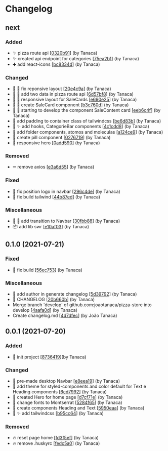 # Changelog

<a name="next"></a>

## next

### Added

- ✨ pizza route api [[0320b91](https://github.com/joaotanaca/pizza-store/commit/0320b91b588dab1a21c0a5e9b5c6bf5592082276)] (by Tanaca)
- ✨ created api endpoint for categories [[75ea2b1](https://github.com/joaotanaca/pizza-store/commit/75ea2b1ee13a9ed02d09fde45c43ba52a4b04fc1)] (by Tanaca)
- ➕ add react-icons [[bc8334d](https://github.com/joaotanaca/pizza-store/commit/bc8334d87f12606b58bba3b932c7006a74905dbf)] (by Tanaca)

### Changed

- 📱 🐛 fix reponsive layout [[20e4c9a](https://github.com/joaotanaca/pizza-store/commit/20e4c9a3c920e346db7ae545e87d969a3d1262c9)] (by Tanaca)
- 💬 🚚 add two data in pizza route api [[6d57bf8](https://github.com/joaotanaca/pizza-store/commit/6d57bf8c6cdf79bc58bef42d8bfb70ba33da1967)] (by Tanaca)
- 📱 💄 responsive layout for SaleCards [[e690e25](https://github.com/joaotanaca/pizza-store/commit/e690e25a2cd137d5aab462b75b2d4dcf2e225606)] (by Tanaca)
- 🍱 💄 create SaleCard component [[b3c760d](https://github.com/joaotanaca/pizza-store/commit/b3c760d6ae166027ffaa6c9bc0b9136fdac3d785)] (by Tanaca)
- 📱 💄 starting to develop the component SaleContent card [[eeb6c4f](https://github.com/joaotanaca/pizza-store/commit/eeb6c4f3cde35bcc15fcacef193a961a37fdd2fb)] (by Tanaca)
- 💄 add padding to container class of tailwindcss [[be6d83b](https://github.com/joaotanaca/pizza-store/commit/be6d83b9668d6f893361a8ce5185915bd94ef50a)] (by Tanaca)
- 💄 ✨ add hooks, CategorieBar components [[4c1cdd8](https://github.com/joaotanaca/pizza-store/commit/4c1cdd8db44b6ddc7a118463dbd42681dfeb7cd4)] (by Tanaca)
- 🎨 add folder components, atomos and moleculas [[a124ce9](https://github.com/joaotanaca/pizza-store/commit/a124ce918ec5facb4386fead2640dc7feefbef99)] (by Tanaca)
- 💄 create pill component [[0276719](https://github.com/joaotanaca/pizza-store/commit/0276719342e3615ef504a6fa1796a40eebc7222d)] (by Tanaca)
- 📱 responsive hero [[0add590](https://github.com/joaotanaca/pizza-store/commit/0add590612f4adcf563e492a7a32f368ec9233c1)] (by Tanaca)

### Removed

- ➖ remove axios [[e3a6d55](https://github.com/joaotanaca/pizza-store/commit/e3a6d554a127bc27261faa4eca323c140b7d6d96)] (by Tanaca)

### Fixed

- 🐛 fix position logo in navbar [[296c4de](https://github.com/joaotanaca/pizza-store/commit/296c4de1abe55c4325e0c75f6dc84db59d571163)] (by Tanaca)
- 💚 fix build tailwind [[44b87ed](https://github.com/joaotanaca/pizza-store/commit/44b87ed840dd18e9181200279413bebeeedea257)] (by Tanaca)

### Miscellaneous

- 💫 💄 add transition to Navbar [[30fbb88](https://github.com/joaotanaca/pizza-store/commit/30fbb881d3733fa6c28442e0941483be1c71d230)] (by Tanaca)
- 📦 add lib swr [[e10af03](https://github.com/joaotanaca/pizza-store/commit/e10af0378df640ecee4c32afd70d2c56f7c93596)] (by Tanaca)

<a name="0.1.0"></a>

## 0.1.0 (2021-07-21)

### Fixed

- 💚 fix build [[56ec753](https://github.com/joaotanaca/pizza-store/commit/56ec753ad8ce88727669518834315556f7c701db)] (by Tanaca)

### Miscellaneous

- 🔨 add author in generate changelog [[5d39792](https://github.com/joaotanaca/pizza-store/commit/5d3979264ba09d2d35a427028a0048334e8635f4)] (by Tanaca)
- 📝 CHANGELOG [[20b660b](https://github.com/joaotanaca/pizza-store/commit/20b660b5dc42a6a1b40aaca677d23fef0dfe2677)] (by Tanaca)
- Merge branch &#x27;develop&#x27; of github.com:joaotanaca/pizza-store into develop [[4aafa0d](https://github.com/joaotanaca/pizza-store/commit/4aafa0d8e9a2213654060ccfa47e9f5a3755a637)] (by Tanaca)
- Create changelog.md [[4d7dfec](https://github.com/joaotanaca/pizza-store/commit/4d7dfec661b95e136c9bb0bc6bc3069d8db02ea7)] (by João Tanaca)

<a name="0.0.1"></a>

## 0.0.1 (2021-07-20)

### Added

- 🎉 init project [[8736419](https://github.com/joaotanaca/pizza-store/commit/8736419773d13cbcf70766356b4a82ace120edb3)](by Tanaca)

### Changed

- 💄 pre-made desktop Navbar [[e8eea19](https://github.com/joaotanaca/pizza-store/commit/e8eea19f7405a9118e07058c753157ca9a5ee8b0)] (by Tanaca)
- 💄 add theme for styled-components and color default for Text e Heading components [[6cd7992](https://github.com/joaotanaca/pizza-store/commit/6cd799217c490eca8190f135d4c148c7a256093b)] (by Tanaca)
- 💄 created Hero for home page [[d7cf71e](https://github.com/joaotanaca/pizza-store/commit/d7cf71e86b7b1495606c25884d7b4c2213dda798)] (by Tanaca)
- 💄 change fonts to Montserrat [[5284f65](https://github.com/joaotanaca/pizza-store/commit/5284f65e3388ccbd46b5c52c47cf4a0435307d40)] (by Tanaca)
- 💄 create components Heading and Text [[5950eaa](https://github.com/joaotanaca/pizza-store/commit/5950eaa776554bc0a20a8e13525d35aef4505d24)] (by Tanaca)
- 💄 ✨ add tailwindcss [[b95cc64](https://github.com/joaotanaca/pizza-store/commit/b95cc64daf9642805320a6a90c16073d49b4d8de)] (by Tanaca)

### Removed

- 🔥 reset page home [[fd3f5ef](https://github.com/joaotanaca/pizza-store/commit/fd3f5ef2f7cb1396bb73f0c2400807469a316f9a)] (by Tanaca)
- 🔥 remove .huskyrc [[fedc5a0](https://github.com/joaotanaca/pizza-store/commit/fedc5a035cbdf4846909da6f4c55d27c4ec0ab5f)] (by Tanaca)
